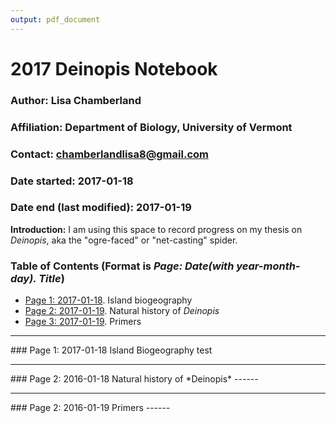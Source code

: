 ```yaml
---
output: pdf_document
---
```

# 2017 Deinopis Notebook

### Author: Lisa Chamberland
### Affiliation: Department of Biology, University of Vermont   
### Contact: chamberlandlisa8@gmail.com   

### Date started: 2017-01-18    
### Date end (last modified): 2017-01-19    


**Introduction:**
I am using this space to record progress on my thesis on *Deinopis*, aka the "ogre-faced" or "net-casting" spider.

### Table of Contents (Format is *Page: Date(with year-month-day). Title*)        
* [Page 1: 2017-01-18](#id-section1). Island biogeography
* [Page 2: 2017-01-19](#id-section2). Natural history of *Deinopis* 
* [Page 3: 2017-01-19](#id-section3). Primers

------
<div id='id-section1'/>
### Page 1: 2017-01-18 Island Biogeography
test 

------
<div id='id-section2'/>
### Page 2: 2016-01-18 Natural history of *Deinopis*
------

------
<div id='id-section3'/>
### Page 2: 2016-01-19 Primers
------
